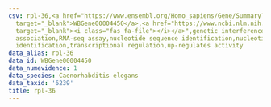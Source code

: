 ```yaml
---
csv: rpl-36,<a href="https://www.ensembl.org/Homo_sapiens/Gene/Summary?db=core;g=WBGene00004450"
  target="_blank">WBGene00004450</a>,<a href="https://www.ncbi.nlm.nih.gov/pubmed/27496166"
  target="_blank"><i class="fas fa-file"></i></a>",genetic interference,functional
  association,RNA-seq assay,nucleotide sequence identification,nucleotide sequence
  identification,transcriptional regulation,up-regulates activity
data_alias: rpl-36
data_id: WBGene00004450
data_numevidence: 1
data_species: Caenorhabditis elegans
data_taxid: '6239'
title: rpl-36
---
```

